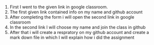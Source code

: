 1. First I went to the given link in google classroom.
2. The first given link contained info on my name and github account
3. After completing the form i will open the second link in google classroom
4. In the second link I will choose my name and join the class in github
5. After that i will create a respratory on my github account and create a mark down file in which I will explain how i did the assignment
